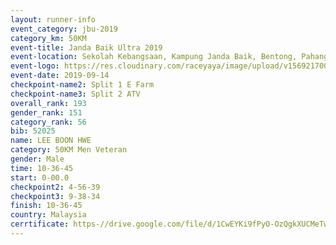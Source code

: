 ```yaml
---
layout: runner-info 
event_category: jbu-2019 
category_km: 50KM 
event-title: Janda Baik Ultra 2019  
event-location: Sekolah Kebangsaan, Kampung Janda Baik, Bentong, Pahang, Malaysia 
event-logo: https://res.cloudinary.com/raceyaya/image/upload/v1569217009/logo/janda-baik_vch1pc.jpg 
event-date: 2019-09-14 
checkpoint-name2: Split 1 E Farm 
checkpoint-name3: Split 2 ATV 
overall_rank: 193
gender_rank: 151
category_rank: 56
bib: 52025
name: LEE BOON HWE
category: 50KM Men Veteran
gender: Male
time: 10-36-45
start: 0-00.0
checkpoint2: 4-56-39
checkpoint3: 9-38-34
finish: 10-36-45
country: Malaysia
cerrtificate: https-//drive.google.com/file/d/1CwEYKi9fPyO-OzQgkXUCMeTwGgkeu7LD/view?usp=sharing
---
```


